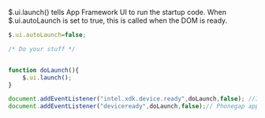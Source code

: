 $.ui.launch() tells App Framework UI to run the startup code.  When $.ui.autoLaunch is set to true, this is called when the DOM is ready.


```js
$.ui.autoLaunch=false;

/* Do your stuff */


function doLaunch(){
    $.ui.launch();
}

document.addEventListener("intel.xdk.device.ready",doLaunch,false); //Intel apps
document.addEventListener("deviceready",doLaunch,false);// Phonegap apps

```